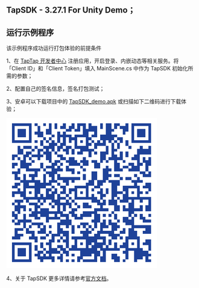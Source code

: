 ## TapSDK - 3.27.1 For Unity Demo；

## 运行示例程序

该示例程序成功运行打包体验的前提条件

1、在 [TapTap 开发者中心](https://developer.taptap.com/) 注册应用，开启登录、内嵌动态等相关服务。将「Client ID」和「Client Token」填入 MainScene.cs 中作为 TapSDK 初始化所需的参数；

2、配置自己的签名信息，签名打包测试；

3、安卓可以下载项目中的 [TapSDK_demo.apk](https://capacity-files.lcfile.com/N5vVlsEQcsSbiSFqa74GQiHVtVamwNcd/Tds_demo.apk) 或扫描如下二维码进行下载体验；

![Demo 下载图片](tapsdk_unity.png)

4、关于 TapSDK 更多详情请参考[官方文档](https://developer.taptap.com/docs/sdk/)。

